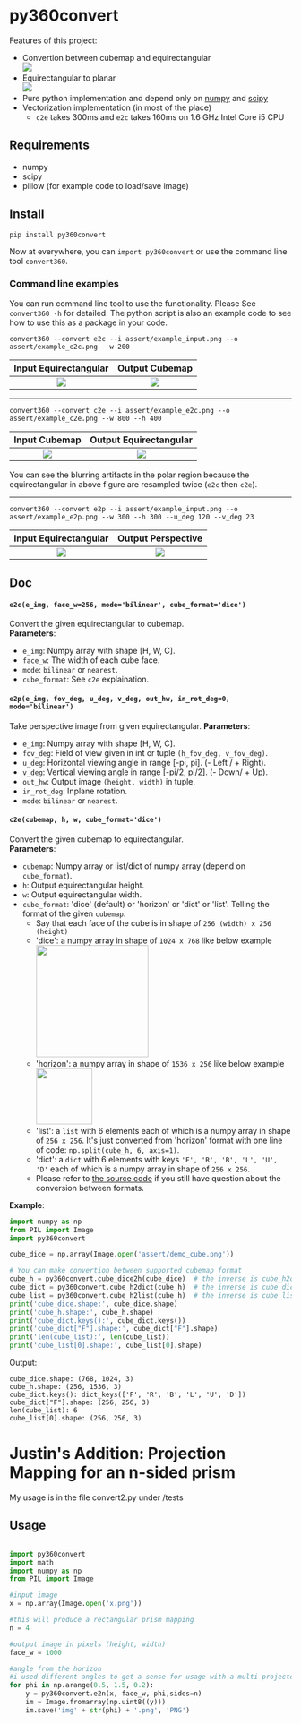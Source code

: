# py360convert

Features of this project:
- Convertion between cubemap and equirectangular  
    ![](assert/teaser_convertion.png)
- Equirectangular to planar  
    ![](assert/teaser_2planar.png)
- Pure python implementation and depend only on [numpy](http://www.numpy.org/) and [scipy](https://www.scipy.org/)
- Vectorization implementation (in most of the place)
    - `c2e` takes 300ms and `e2c` takes 160ms on 1.6 GHz Intel Core i5 CPU

## Requirements
- numpy
- scipy
- pillow (for example code to load/save image)

## Install
```
pip install py360convert
```
Now at everywhere, you can `import py360convert` or use the command line tool `convert360`.

### Command line examples
You can run command line tool to use the functionality. Please See `convert360 -h` for detailed. The python script is also an example code to see how to use this as a package in your code.

```
convert360 --convert e2c --i assert/example_input.png --o assert/example_e2c.png --w 200
```
| Input Equirectangular | Output Cubemap |
| :---: | :----: |
| ![](assert/example_input.png) | ![](assert/example_e2c.png) |

-----

```
convert360 --convert c2e --i assert/example_e2c.png --o assert/example_c2e.png --w 800 --h 400
```
| Input Cubemap | Output Equirectangular |
| :---: | :----: |
| ![](assert/example_e2c.png) | ![](assert/example_c2e.png) |

You can see the blurring artifacts in the polar region because the equirectangular in above figure are resampled twice (`e2c` then `c2e`).

----

```
convert360 --convert e2p --i assert/example_input.png --o assert/example_e2p.png --w 300 --h 300 --u_deg 120 --v_deg 23
```
| Input Equirectangular | Output Perspective |
| :---: | :----: |
| ![](assert/example_input.png) | ![](assert/example_e2p.png) |


## Doc

#### `e2c(e_img, face_w=256, mode='bilinear', cube_format='dice')`
Convert the given equirectangular to cubemap.  
**Parameters**:
- `e_img`: Numpy array with shape [H, W, C].
- `face_w`: The width of each cube face.
- `mode`: `bilinear` or `nearest`.
- `cube_format`: See `c2e` explaination.


#### `e2p(e_img, fov_deg, u_deg, v_deg, out_hw, in_rot_deg=0, mode='bilinear')`
Take perspective image from given equirectangular.
**Parameters**:
- `e_img`: Numpy array with shape [H, W, C].
- `fov_deg`: Field of view given in int or tuple `(h_fov_deg, v_fov_deg)`.
- `u_deg`: Horizontal viewing angle in range [-pi, pi]. (- Left / + Right).
- `v_deg`: Vertical viewing angle in range [-pi/2, pi/2]. (- Down/ + Up).
- `out_hw`: Output image `(height, width)` in tuple.
- `in_rot_deg`: Inplane rotation.
- `mode`: `bilinear` or `nearest`.


#### `c2e(cubemap, h, w, cube_format='dice')`
Convert the given cubemap to equirectangular.  
**Parameters**:
- `cubemap`: Numpy array or list/dict of numpy array (depend on `cube_format`).
- `h`: Output equirectangular height.
- `w`: Output equirectangular width.
- `cube_format`: 'dice' (default) or 'horizon' or 'dict' or 'list'. Telling the format of the given `cubemap`.
    - Say that each face of the cube is in shape of `256 (width) x 256 (height)`
    - 'dice': a numpy array in shape of `1024 x 768` like below example
        <img src="assert/cube_dice.png" height="200">
    - 'horizon': a numpy array in shape of `1536 x 256` like below example
        <img src="assert/cube_horizon.png" height="100">
    - 'list': a `list` with 6 elements each of which is a numpy array in shape of `256 x 256`. It's just converted from 'horizon' format with one line of code: `np.split(cube_h, 6, axis=1)`.
    - 'dict': a `dict` with 6 elements with keys `'F', 'R', 'B', 'L', 'U', 'D'` each of which is a numpy array in shape of `256 x 256`.
    - Please refer to [the source code](https://github.com/sunset1995/py360convert/blob/master/py360convert/utils.py#L176) if you still have question about the conversion between formats.

**Example**:
```python
import numpy as np
from PIL import Image
import py360convert

cube_dice = np.array(Image.open('assert/demo_cube.png'))

# You can make convertion between supported cubemap format
cube_h = py360convert.cube_dice2h(cube_dice)  # the inverse is cube_h2dice
cube_dict = py360convert.cube_h2dict(cube_h)  # the inverse is cube_dict2h
cube_list = py360convert.cube_h2list(cube_h)  # the inverse is cube_list2h
print('cube_dice.shape:', cube_dice.shape)
print('cube_h.shape:', cube_h.shape)
print('cube_dict.keys():', cube_dict.keys())
print('cube_dict["F"].shape:', cube_dict["F"].shape)
print('len(cube_list):', len(cube_list))
print('cube_list[0].shape:', cube_list[0].shape)
```
Output:
```
cube_dice.shape: (768, 1024, 3)
cube_h.shape: (256, 1536, 3)
cube_dict.keys(): dict_keys(['F', 'R', 'B', 'L', 'U', 'D'])
cube_dict["F"].shape: (256, 256, 3)
len(cube_list): 6
cube_list[0].shape: (256, 256, 3)
```

# Justin's Addition: Projection Mapping for an n-sided prism

My usage is in the file convert2.py under /tests 

## Usage
```python

import py360convert
import math
import numpy as np
from PIL import Image

#input image
x = np.array(Image.open('x.png'))

#this will produce a rectangular prism mapping
n = 4

#output image in pixels (height, width)
face_w = 1000

#angle from the horizon
#i used different angles to get a sense for usage with a multi projector room
for phi in np.arange(0.5, 1.5, 0.2):
    y = py360convert.e2n(x, face_w, phi,sides=n)
    im = Image.fromarray(np.uint8((y)))
    im.save('img' + str(phi) + '.png', 'PNG')


```
